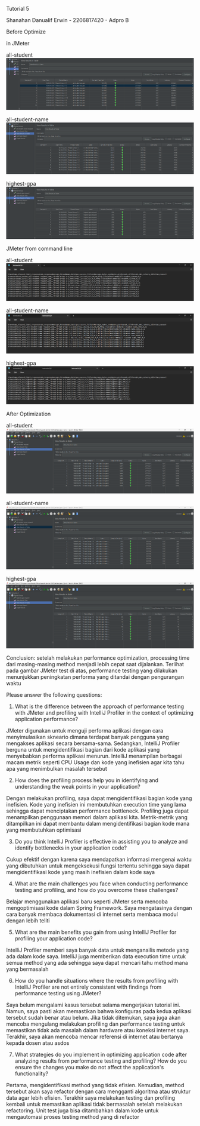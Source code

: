 Tutorial 5

Shanahan Danualif Erwin - 2206817420 - Adpro B

Before Optimize

in JMeter


all-student
![img.png](images/img.png)



all-student-name
![img_1.png](images/img_1.png)



highest-gpa
![img_2.png](images/img_2.png)




JMeter from command line

all-student
![img_3.png](images/img_3.png)




all-student-name
![img_4.png](images/img_4.png)



highest-gpa
![img_5.png](images/img_5.png)



After Optimization

all-student
![img10.png](images/img10.png)


all-student-name
![img_11.png](images/img_11.png)


highest-gpa
![img_12.png](images/img_12.png)

Conclusion: setelah melakukan performance optimization, processing time dari masing-masing method menjadi lebih cepat saat 
dijalankan. Terlihat pada gambar JMeter test di atas, performance testing yang dilakukan menunjukkan peningkatan performa 
yang ditandai dengan pengurangan waktu


Please answer the following questions:
1. What is the difference between the approach of performance testing with JMeter and
profiling with IntelliJ Profiler in the context of optimizing application performance?

JMeter digunakan untuk menguji performa aplikasi dengan cara menyimulasikan skneario dimana terdapat banyak pengguna
yang mengakses aplikasi secara bersama-sama. Sedangkan, IntelliJ Profiler berguna untuk mengidentifikasi bagian dari kode 
aplikasi yang menyebabkan performa aplikasi menurun. IntelliJ menampilan berbagai macam metrik seperti CPU Usage dan kode yang
inefisien agar kita tahu apa yang menimbulkan masalah tersebut


2. How does the profiling process help you in identifying and understanding the weak points
   in your application?

Dengan melakukan profiling, saya dapat mengidentifikasi bagian kode yang inefisien. Kode yang inefisien ini membutuhkan 
execution time yang lama sehingga dapat menciptakan performance bottleneck. Profiling juga dapat menampilkan penggunaan memori
dalam aplikasi kita. Metrik-metrik yang ditampilkan ini dapat membantu dalam mengidentifikasi bagian kode mana yang membutuhkan
optimisasi


3. Do you think IntelliJ Profiler is effective in assisting you to analyze and identify
   bottlenecks in your application code?

Cukup efektif dengan karena saya mendapatkan informasi mengenai waktu yang dibutuhkan untuk mengeksekusi fungsi tertentu sehingga
saya dapat mengidentifikasi kode yang masih inefisien dalam kode saya


4. What are the main challenges you face when conducting performance testing and
   profiling, and how do you overcome these challenges?

Belajar menggunakan aplikasi baru seperti JMeter serta mencoba mengoptimisasi kode dalam
Spring Framework. Saya mengatasinya dengan cara banyak membaca dokumentasi di internet serta membaca modul
dengan lebih teliti



5. What are the main benefits you gain from using IntelliJ Profiler for profiling your
   application code?

IntelliJ Profiler memberi saya banyak data untuk menganailis metode yang ada dalam kode saya. IntelliJ
juga memberikan data execution time untuk semua method yang ada sehingga saya dapat mencari tahu method mana
yang bermasalah

6. How do you handle situations where the results from profiling with IntelliJ Profiler are not entirely consistent with findings from performance testing using JMeter?

Saya belum mengalami kasus tersebut selama mengerjakan tutorial ini. Namun, saya pasti akan memastikan bahwa konfiguras
pada kedua aplikasi tersebut sudah benar atau belum. Jika tidak ditemukan, saya juga akan mencoba mengulang melakukan profiling dan performance testing untuk 
memastikan tidak ada masalah dalam hardware atau koneksi internet saya. Terakhir, saya akan mencoba mencar referensi
di internet atau bertanya kepada dosen atau asdos


7. What strategies do you implement in optimizing application code after analyzing results
   from performance testing and profiling? How do you ensure the changes you make do
   not affect the application's functionality?

Pertama, mengidentifikasi method yang tidak efisien. Kemudian, method tersebut akan saya refactor dengan cara mengganti algoritma atau
struktur data agar lebih efisien. Terakhir saya melakukan testing dan profiling kembali untuk memastikan aplikasi tidak bermasalah
setelah melakukan refactoring. Unit test juga bisa ditambahkan dalam kode untuk mengautomasi proses testing method yang di refactor



